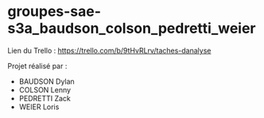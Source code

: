 # groupes-sae-s3a_baudson_colson_pedretti_weier

Lien du Trello : https://trello.com/b/9tHvRLrv/taches-danalyse

Projet réalisé par :

* BAUDSON Dylan
* COLSON Lenny
* PEDRETTI Zack
* WEIER Loris
